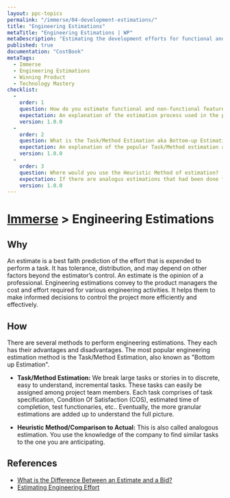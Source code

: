 ```yaml
---
layout: ppc-topics 
permalink: "/immerse/04-development-estimations/" 
title: "Engineering Estimations"
metaTitle: "Engineering Estimations | WP"
metaDescription: "Estimating the development efforts for functional and non-functional features."
published: true
documentation: "CostBook"
metaTags:
  - Immerse
  - Engineering Estimations
  - Winning Product 
  - Technology Mastery
checklist: 
  -
    order: 1
    question: How do you estimate functional and non-functional features in your project?
    expectation: An explanation of the estimation process used in the project. 
    version: 1.0.0
  -
    order: 2
    question: What is the Task/Method Estimation aka Bottom-up Estimation?
    expectation: An explanation of the popular Task/Method estimation and its key pointers 
    version: 1.0.0
  -
    order: 3
    question: Where would you use the Heuristic Method of estimation?
    expectation: If there are analogus estimations that had been done for similar features in the same or other projects. 
    version: 1.0.0
---
```

# [Immerse](../) > Engineering Estimations

## Why
An estimate is a best faith prediction of the effort that is expended to perform a task. It has tolerance, distribution, and may depend on other factors beyond the estimator’s control. An estimate is the opinion of a professional.
Engineering estimations convey to the product managers the cost and effort required for various engineering activities. It helps them to make informed decisions to control the project more efficiently and effectively.


## How
There are several methods to perform engineering estimations. They each has their advantages and disadvantages. The most popular engineering estimation method is the Task/Method Estimation, also known as "Bottom up Estimation".

- **Task/Method Estimation:** We break large tasks or stories in to discrete, easy to understand, incremental tasks. These tasks can easily be assigned among project team members. Each task comprises of task specification, Condition Of Satisfaction (COS), estimated time of completion, test functionaries, etc.. Eventually, the more granular estimations are added up to understand the full picture.

- **Heuristic Method/Comparison to Actual:** This is also called analogous estimation. You use the knowledge of the company to find similar tasks to the one you are anticipating.

## References
- [What is the Difference Between an Estimate and a Bid?](https://sites.google.com/site/mullsengineeringmanagement/articles/three-methods-of-engineering-estimation/estimate-vs-bid)
- [Estimating Engineering Effort ](https://sites.google.com/site/mullsengineeringmanagement/articles/three-methods-of-engineering-estimation)

